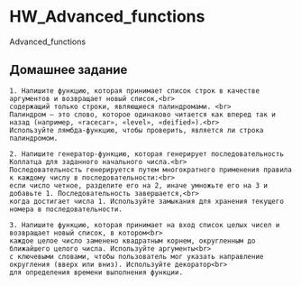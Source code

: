 # HW_Advanced_functions
Advanced_functions

 ## Домашнее задание

    1. Напишите функцию, которая принимает список строк в качестве аргументов и возвращает новый список,<br>
    содержащий только строки, являющиеся палиндромами. <br>
    Палиндром — это слово, которое одинаково читается как вперед так и назад (например, «racecar», «level», «deified»).<br>
    Используйте лямбда-функцию, чтобы проверить, является ли строка палиндромом.

    2. Напишите генератор-функцию, которая генерирует последовательность Коллатца для заданного начального числа.<br> 
    Последовательность генерируется путем многократного применения правила к каждому числу в последовательности:<br> 
    если число четное, разделите его на 2, иначе умножьте его на 3 и добавьте 1. Последовательность завершается,<br>
    когда достигает числа 1. Используйте замыкания для хранения текущего номера в последовательности.

    3. Напишите функцию, которая принимает на вход список целых чисел и возвращает новый список, в котором<br>
    каждое целое число заменено квадратным корнем, округленным до ближайшего целого числа. Используйте аргументы<br>
    с ключевыми словами, чтобы пользователь мог указать направление округления (вверх или вниз). Используйте декоратор<br>
    для определения времени выполнения функции. 